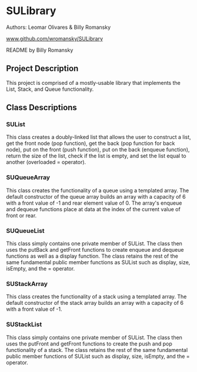 # SULibrary
Authors: Leomar Olivares & Billy Romansky

www.github.com/wromansky/SULibrary

README by Billy Romansky

## Project Description
This project is comprised of a mostly-usable library that implements the List, Stack, and Queue functionality.

## Class Descriptions

### SUList
This class creates a doubly-linked list that allows the user to construct a list, get the front node (pop function), get the back (pop function for back node), put on the front (push function), put on the back (enqueue function), return the size of the list, check if the list is empty, and set the list equal to another (overloaded = operator).

### SUQueueArray
This class creates the functionality of a queue using a templated array. The default constructor of the queue array builds an array with a capacity of 6 with a front value of -1 and rear element value of 0. The array's enqueue and dequeue functions place at data at the index of the current value of front or rear.

### SUQueueList
This class simply contains one private member of SUList. The class then uses the putBack and getFront functions to create enqueue and dequeue functions as well as a display function. The class retains the rest of the same fundamental public member functions as SUList such as display, size, isEmpty, and the = operator.

### SUStackArray
This class creates the functionality of a stack using a templated array. The default constructor of the stack array builds an array with a capacity of 6 with a front value of -1.

### SUStackList
This class simply contains one private member of SUList. The class then uses the putFront and getFront functions to create the push and pop functionality of a stack. The class retains the rest of the same fundamental public member functions of SUList such as display, size, isEmpty, and the = operator.
